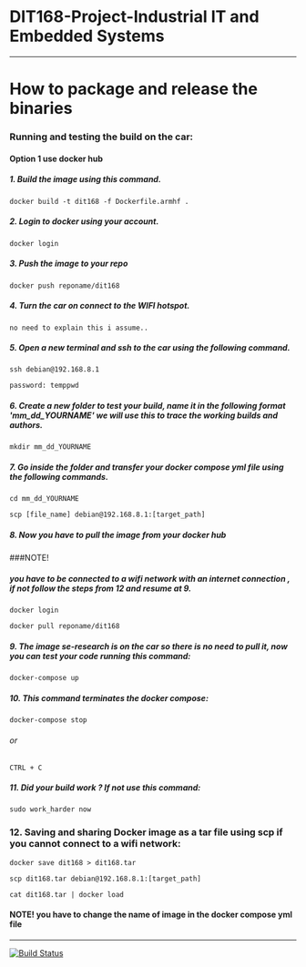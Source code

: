 # DIT168-Project-Industrial IT and Embedded Systems 

****************************************************************************************************

# How to package and release the binaries 

### Running and testing the build on the car:

#### Option 1 use docker hub

##### 1. Build the image using this command.
`docker build -t dit168 -f Dockerfile.armhf .`

##### 2. Login to docker using your account.
`docker login `

##### 3. Push the image to your repo
`docker push reponame/dit168 `

##### 4. Turn the car on connect to the WIFI hotspot.
`no need to explain this i assume.. `

##### 5. Open a new terminal and ssh to the car using the following command.
`ssh debian@192.168.8.1`

`password: temppwd`

##### 6. Create a new folder to test your build, name it in the following format 'mm_dd_YOURNAME' we will use this to trace the working builds and authors.
`mkdir mm_dd_YOURNAME`

##### 7. Go inside the folder and transfer your docker compose yml file using the following commands.
`cd mm_dd_YOURNAME`

`scp [file_name] debian@192.168.8.1:[target_path]`

##### 8. Now you have to pull the image from your docker hub 
###NOTE! 
##### you have to be connected to a wifi network with an internet connection , if not follow the steps from 12 and resume at 9.
`docker login `

`docker pull reponame/dit168 `

##### 9. The image se-research is on the car so there is no need to pull it, now you can test your code running this command:
`docker-compose up `

##### 10. This command terminates the docker compose:
`docker-compose stop `
###### or 
`CTRL + C `

##### 11. Did your build work ? If not use this command:
`sudo work_harder now `



### 12. Saving and sharing Docker image as a tar file using scp if you cannot connect to a wifi network:

`docker save dit168 > dit168.tar`

`scp dit168.tar debian@192.168.8.1:[target_path]`

`cat dit168.tar | docker load`

#### NOTE! you have to change the name of image in the docker compose yml file

****************************************************************************************************

[![Build Status](https://travis-ci.org/DIT168-Group3/DIT168.svg?branch=master)](https://travis-ci.org/DIT168-Group3/DIT168)

